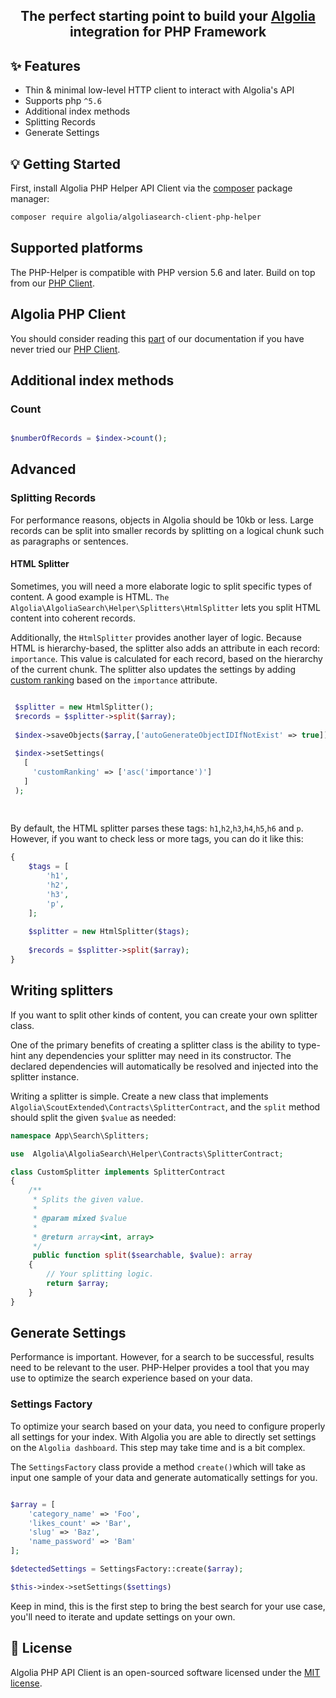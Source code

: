 <p align="center">
  <h2 align="center">The perfect starting point to build your <a href="https://algolia.com" target="_blank">Algolia</a> integration for PHP Framework</h4>
</p>

## ✨ Features

- Thin & minimal low-level HTTP client to interact with Algolia's API
- Supports php `^5.6`
- Additional index methods
- Splitting Records
- Generate Settings

## 💡 Getting Started

First, install Algolia PHP Helper API Client via the [composer](https://getcomposer.org/) package manager:
```bash
composer require algolia/algoliasearch-client-php-helper
```
## Supported platforms

The PHP-Helper is compatible with PHP version 5.6 and later. Build on top from our [PHP Client](https://github.com/algolia/algoliasearch-client-php).

## Algolia PHP Client
You should consider reading this [part](https://www.algolia.com/doc/api-client/getting-started/install/php/) of our documentation if you have never tried our [PHP Client](https://github.com/algolia/algoliasearch-client-php).
## Additional index methods

### Count 

```php

$numberOfRecords = $index->count();

```
## Advanced 

### Splitting Records

For performance reasons, objects in Algolia should be 10kb or less. Large records can be split into smaller records by splitting on a logical chunk such as paragraphs or sentences.

#### HTML Splitter

Sometimes, you will need a more elaborate logic to split specific types of content. A good example is HTML.
`The Algolia\AlgoliaSearch\Helper\Splitters\HtmlSplitter` lets you split HTML content into coherent records.

Additionally, the `HtmlSplitter` provides another layer of logic. Because HTML is hierarchy-based, the splitter also adds an attribute in each record: `importance`.
This value is calculated for each record, based on the hierarchy of the current chunk. The splitter also updates the settings by adding [custom ranking](/doc/guides/managing-results/must-do/custom-ranking/) based on the `importance` attribute.

```php

 $splitter = new HtmlSplitter();
 $records = $splitter->split($array);
 
 $index->saveObjects($array,['autoGenerateObjectIDIfNotExist' => true]);
 	
 $index->setSettings(
   [
     'customRanking' => ['asc('importance')']
   ]
 );
 
 
```

By default, the HTML splitter parses these tags: `h1`,`h2`,`h3`,`h4`,`h5`,`h6` and `p`.
However, if you want to check less or more tags, you can do it like this:

```php
{
    $tags = [
    	'h1',
    	'h2',
     	'h3',
     	'p',
    ];
    
    $splitter = new HtmlSplitter($tags);
	
    $records = $splitter->split($array);
}
```

## Writing splitters
If you want to split other kinds of content, you can create your own splitter class.

One of the primary benefits of creating a splitter class is the ability
to type-hint any dependencies your splitter may need in its constructor.
The declared dependencies will automatically be resolved and injected
into the splitter instance.

Writing a splitter is simple. Create a new class that implements
`Algolia\ScoutExtended\Contracts\SplitterContract`, and the `split`
method should split the given `$value` as needed:

```php
namespace App\Search\Splitters;

use  Algolia\AlgoliaSearch\Helper\Contracts\SplitterContract;

class CustomSplitter implements SplitterContract
{
    /**
     * Splits the given value.
     *
     * @param mixed $value
     *
     * @return array<int, array>
     */
     public function split($searchable, $value): array
    {
        // Your splitting logic.
        return $array;
    }
}
```
## Generate Settings
Performance is important. However, for a search to be successful, results need to be relevant to the user. PHP-Helper provides a tool that you may use to optimize the search experience based on your data.

### Settings Factory 

To optimize your search based on your data, you need to configure properly all settings for your index. With Algolia you are able to directly set settings on the `Algolia dashboard`. This step may take time and is a bit complex.

The `SettingsFactory` class provide a method `create()`which will take as input one sample of your data and generate automatically settings for you.

```php

$array = [
    'category_name' => 'Foo',
    'likes_count' => 'Bar',  
    'slug' => 'Baz',
    'name_password' => 'Bam'
];

$detectedSettings = SettingsFactory::create($array);

$this->index->setSettings($settings)
```

Keep in mind, this is the first step to bring the best search for your use case, you'll need to iterate and update settings on your own.
## 📄 License

Algolia PHP API Client is an open-sourced software licensed under the [MIT license](LICENSE.md).

